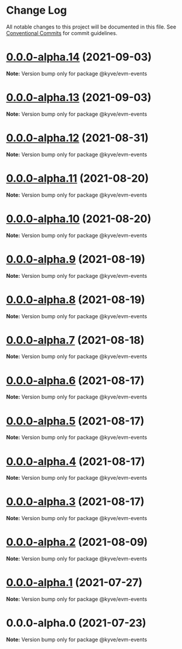 # Change Log

All notable changes to this project will be documented in this file.
See [Conventional Commits](https://conventionalcommits.org) for commit guidelines.

# [0.0.0-alpha.14](https://github.com/KYVENetwork/kyve/compare/@kyve/evm-events@0.0.0-alpha.13...@kyve/evm-events@0.0.0-alpha.14) (2021-09-03)

**Note:** Version bump only for package @kyve/evm-events





# [0.0.0-alpha.13](https://github.com/KYVENetwork/kyve/compare/@kyve/evm-events@0.0.0-alpha.12...@kyve/evm-events@0.0.0-alpha.13) (2021-09-03)

**Note:** Version bump only for package @kyve/evm-events





# [0.0.0-alpha.12](https://github.com/KYVENetwork/kyve/compare/@kyve/evm-events@0.0.0-alpha.11...@kyve/evm-events@0.0.0-alpha.12) (2021-08-31)

**Note:** Version bump only for package @kyve/evm-events





# [0.0.0-alpha.11](https://github.com/KYVENetwork/kyve/compare/@kyve/evm-events@0.0.0-alpha.10...@kyve/evm-events@0.0.0-alpha.11) (2021-08-20)

**Note:** Version bump only for package @kyve/evm-events





# [0.0.0-alpha.10](https://github.com/KYVENetwork/kyve/compare/@kyve/evm-events@0.0.0-alpha.9...@kyve/evm-events@0.0.0-alpha.10) (2021-08-20)

**Note:** Version bump only for package @kyve/evm-events





# [0.0.0-alpha.9](https://github.com/KYVENetwork/kyve/compare/@kyve/evm-events@0.0.0-alpha.8...@kyve/evm-events@0.0.0-alpha.9) (2021-08-19)

**Note:** Version bump only for package @kyve/evm-events





# [0.0.0-alpha.8](https://github.com/KYVENetwork/kyve/compare/@kyve/evm-events@0.0.0-alpha.7...@kyve/evm-events@0.0.0-alpha.8) (2021-08-19)

**Note:** Version bump only for package @kyve/evm-events





# [0.0.0-alpha.7](https://github.com/KYVENetwork/kyve/compare/@kyve/evm-events@0.0.0-alpha.6...@kyve/evm-events@0.0.0-alpha.7) (2021-08-18)

**Note:** Version bump only for package @kyve/evm-events





# [0.0.0-alpha.6](https://github.com/KYVENetwork/kyve/compare/@kyve/evm-events@0.0.0-alpha.5...@kyve/evm-events@0.0.0-alpha.6) (2021-08-17)

**Note:** Version bump only for package @kyve/evm-events





# [0.0.0-alpha.5](https://github.com/KYVENetwork/kyve/compare/@kyve/evm-events@0.0.0-alpha.4...@kyve/evm-events@0.0.0-alpha.5) (2021-08-17)

**Note:** Version bump only for package @kyve/evm-events





# [0.0.0-alpha.4](https://github.com/KYVENetwork/kyve/compare/@kyve/evm-events@0.0.0-alpha.3...@kyve/evm-events@0.0.0-alpha.4) (2021-08-17)

**Note:** Version bump only for package @kyve/evm-events





# [0.0.0-alpha.3](https://github.com/KYVENetwork/kyve/compare/@kyve/evm-events@0.0.0-alpha.2...@kyve/evm-events@0.0.0-alpha.3) (2021-08-17)

**Note:** Version bump only for package @kyve/evm-events





# [0.0.0-alpha.2](https://github.com/KYVENetwork/kyve/tree/master/integrations/evm-events/compare/@kyve/evm-events@0.0.0-alpha.1...@kyve/evm-events@0.0.0-alpha.2) (2021-08-09)

**Note:** Version bump only for package @kyve/evm-events





# [0.0.0-alpha.1](https://github.com/KYVENetwork/kyve/tree/master/integrations/evm-events/compare/@kyve/evm-events@0.0.0-alpha.0...@kyve/evm-events@0.0.0-alpha.1) (2021-07-27)

**Note:** Version bump only for package @kyve/evm-events





# 0.0.0-alpha.0 (2021-07-23)

**Note:** Version bump only for package @kyve/evm-events
